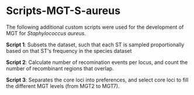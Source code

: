 # Scripts-MGT-S-aureus
The following additional custom scripts were used for the development of MGT for *Staphylococcus aureus*.

**Script 1**: Subsets the dataset, such that each ST is sampled proportionally based on that ST's frequency in the species dataset 

**Script 2**: Calculate number of recomination events per locus, and count the number of recombinant regions that overlap. 

**Script 3**: Separates the core loci into preferences, and select core loci to fill the different MGT levels (from MGT2 to MGT7). 

